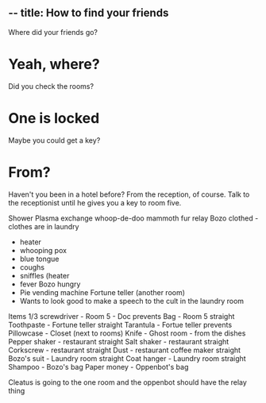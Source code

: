 --
title: How to find your friends
--

Where did your friends go?

# Yeah, where?
Did you check the rooms?

# One is locked
Maybe you could get a key?

# From?
Haven't you been in a hotel before? From the reception, of course. Talk to the receptionist until he gives you a key to room five.


Shower
Plasma exchange whoop-de-doo mammoth fur relay
Bozo clothed - clothes are in laundry
 - heater
 - whooping pox 
  - blue tongue
  - coughs
  - sniffles (heater
  - fever
 Bozo hungry
  - Pie vending machine
 Fortune teller (another room)
  - Wants to look good to make a speech to the cult in the laundry room
  
  Items
  1/3 screwdriver - Room 5 - Doc prevents
  Bag - Room 5 straight
  Toothpaste - Fortune teller straight
  Tarantula - Fortue teller prevents
  Pillowcase - Closet (next to rooms)
  Knife - Ghost room - from the dishes
  Pepper shaker - restaurant straight
  Salt shaker - restaurant straight
  Corkscrew - restaurant straight
  Dust - restaurant coffee maker straight
  Bozo's suit - Laundry room straight
  Coat hanger - Laundry room straight
  Shampoo - Bozo's bag
  Paper money - Oppenbot's bag
  
  Cleatus is going to the one room and the oppenbot should have the relay thing